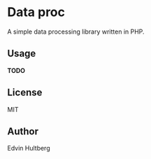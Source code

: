 # Data proc

A simple data processing library written in PHP.

## Usage

**TODO**

## License

MIT

## Author

Edvin Hultberg
